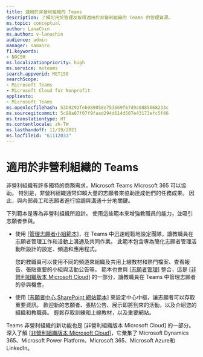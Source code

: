 ```yaml
---
title: 適用於非營利組織的 Teams
description: 了解可用於管理及取得適用於非營利組織的 Teams 的管理資源。
ms.topic: conceptual
author: LanaChin
ms.author: v-lanachin
audience: admin
manager: samanro
f1.keywords:
- NOCSH
ms.localizationpriority: high
ms.service: msteams
search.appverid: MET150
searchScope:
- Microsoft Teams
- Microsoft Cloud for Nonprofit
appliesto:
- Microsoft Teams
ms.openlocfilehash: 53b9292feb989058e753669f67d9c0885668233c
ms.sourcegitcommit: 5c88a07f07f9faad294d614d507e43173efc5f46
ms.translationtype: HT
ms.contentlocale: zh-TW
ms.lasthandoff: 11/19/2021
ms.locfileid: "61112033"
---
```

# <a name="teams-for-nonprofit-organizations"></a>適用於非營利組織的 Teams

非營利組織有許多獨特的商務需求，Microsoft Teams Microsoft 365 可以協助。 特別是，非營利組織通常仰賴大量的志願者來協助達成他們的任務成果。 因此，與內部員工和志願者進行協調與溝通十分地關鍵。

下列範本是專為非營利組織所設計。 使用這些範本來增強教職員的能力，並吸引志願者參與。

- 使用 [[管理志願者小組範本]](../team-templates-nonprofit.md)，在 Teams 中迅速輕鬆地設定團隊，讓教職員在志願者管理工作和活動上溝通及共同作業。 此範本包含專為簡化志願者管理活動所設計的設定、頻道和應用程式。

    您的教職員可以使用不同的頻道來組織及共用上線教材和熱門檔案、查看報告、張貼重要的小組與活動公告等。 範本也會與 [[志願者管理]](/dynamics365/industry/nonprofit/volunteer-management-use) 整合，這是 [[非營利組織版本 Microsoft Cloud]](/industry/nonprofit) 的一部分，讓教職員在 Teams 中管理志願者的參與機會。

- 使用 [[志願者中心 SharePoint 網站範本]](https://support.microsoft.com/office/use-the-sharepoint-volunteer-center-template-b2ddd3b5-eb1a-425d-b059-a51ed9bff819) 來設定中心中樞，讓志願者可以存取重要資訊。 歡迎新的志願者、張貼公告、展示即將到來的活動，以及介紹您的組織和教職員。 輕鬆存取訓練和上線教材，以及重要網站。

Teams 非營利組織的新功能也是 [非營利組織版本 Microsoft Cloud] 的一部分。 深入了解 [[非營利組織版本 Microsoft Cloud]](/industry/nonprofit)，它彙集了 Microsoft Dynamics 365、Microsoft Power Platform、Microsoft 365、Microsoft Azure和 LinkedIn。